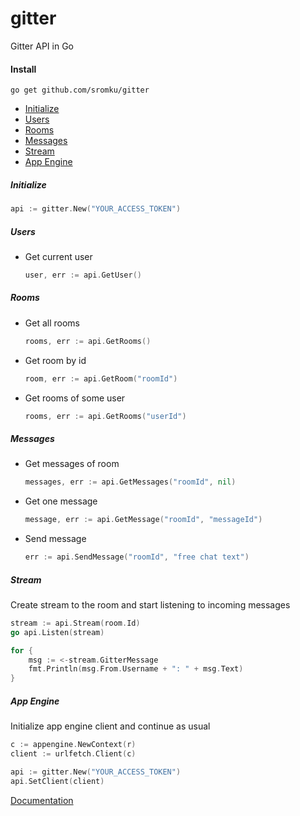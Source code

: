 # gitter
Gitter API in Go

#### Install

`go get github.com/sromku/gitter`

- [Initialize](#initialize)
- [Users](#users)
- [Rooms](#rooms)
- [Messages](#messages)
- [Stream](#stream)
- [App Engine](#app-engine)

##### Initialize 
``` Go
api := gitter.New("YOUR_ACCESS_TOKEN")
```

##### Users

- Get current user

	``` Go
	user, err := api.GetUser()
	```

##### Rooms

- Get all rooms
	``` Go
	rooms, err := api.GetRooms()
	```

- Get room by id
	``` Go
	room, err := api.GetRoom("roomId")
	```

- Get rooms of some user
	``` Go
	rooms, err := api.GetRooms("userId")
	```

##### Messages

- Get messages of room
	``` Go
	messages, err := api.GetMessages("roomId", nil)
	```

- Get one message
	``` Go
	message, err := api.GetMessage("roomId", "messageId")
	```

- Send message
	``` Go
	err := api.SendMessage("roomId", "free chat text")
	```

##### Stream

Create stream to the room and start listening to incoming messages

``` Go
stream := api.Stream(room.Id)
go api.Listen(stream)

for {
	msg := <-stream.GitterMessage
	fmt.Println(msg.From.Username + ": " + msg.Text)
}
```

##### App Engine

Initialize app engine client and continue as usual

``` Go
c := appengine.NewContext(r)
client := urlfetch.Client(c)

api := gitter.New("YOUR_ACCESS_TOKEN")
api.SetClient(client)
```

[Documentation](https://godoc.org/github.com/sromku/gitter)
